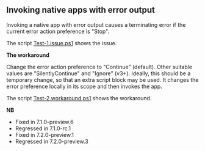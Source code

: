 ## Invoking native apps with error output

Invoking a native app with error output causes a terminating error if the
current error action preference is "Stop".

The script [Test-1.issue.ps1](Test-1.issue.ps1) shows the issue.

**The workaround**

Change the error action preference to "Continue" (default). Other suitable
values are "SilentlyContinue" and "Ignore" (v3+). Ideally, this should be a
temporary change, so that an extra script block may be used. It changes the
error preference locally in its scope and then invokes the app.

The script [Test-2.workaround.ps1](Test-2.workaround.ps1) shows the workaround.

**NB**

- Fixed in 7.1.0-preview.6
- Regressed in 7.1.0-rc.1
- Fixed in 7.2.0-preview.1
- Regressed in 7.2.0-preview.3
